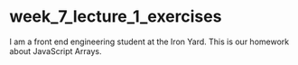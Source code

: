 # week_7_lecture_1_exercises
I am a front end engineering student at the Iron Yard. This is our homework about JavaScript Arrays.

